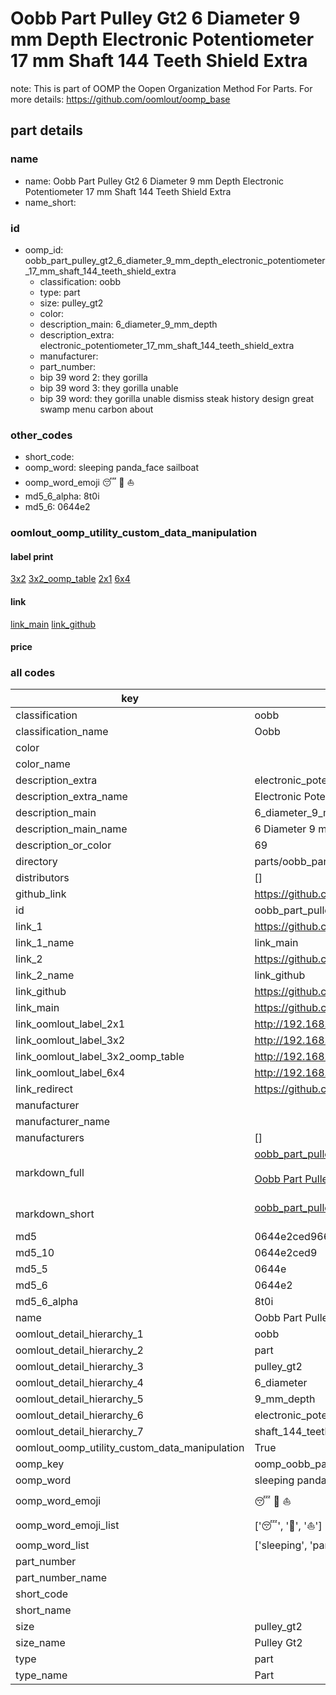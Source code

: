 # Oobb Part Pulley Gt2 6 Diameter 9 mm Depth Electronic Potentiometer 17 mm Shaft 144 Teeth Shield Extra  

note: This is part of OOMP the Oopen Organization Method For Parts. For more details: https://github.com/oomlout/oomp_base

##  part details
  







### name
* name: Oobb Part Pulley Gt2 6 Diameter 9 mm Depth Electronic Potentiometer 17 mm Shaft 144 Teeth Shield Extra
* name_short: 
### id
* oomp_id: oobb_part_pulley_gt2_6_diameter_9_mm_depth_electronic_potentiometer_17_mm_shaft_144_teeth_shield_extra
  * classification: oobb
  * type: part
  * size: pulley_gt2
  * color: 
  * description_main: 6_diameter_9_mm_depth
  * description_extra: electronic_potentiometer_17_mm_shaft_144_teeth_shield_extra
  * manufacturer: 
  * part_number: 
  * bip 39 word 2: they gorilla
  * bip 39 word 3: they gorilla unable
  * bip 39 word: they gorilla unable dismiss steak history design great swamp menu carbon about

### other_codes
* short_code: 
* oomp_word: sleeping panda_face sailboat
* oomp_word_emoji :sleeping: :panda_face: :sailboat:
* md5_6_alpha: 8t0i
* md5_6: 0644e2






### oomlout_oomp_utility_custom_data_manipulation
#### label print
[3x2](http://192.168.1.245:1112/?label=oomp%208t0i)
[3x2_oomp_table](http://192.168.1.108:1112/?label=oomp%208t0i)
[2x1](http://192.168.1.242:1112/?label=oomp%208t0i)
[6x4](http://192.168.1.55:1112/?label=oomp%208t0i)    

#### link

[link_main](https://github.com/oomlout/oomlout_oomp_version_1_messy/tree/main/parts/oobb_part_pulley_gt2_6_diameter_9_mm_depth_electronic_potentiometer_17_mm_shaft_144_teeth_shield_extra) [link_github](https://github.com/oomlout/oomlout_oomp_version_1_messy/tree/main/parts/oobb_part_pulley_gt2_6_diameter_9_mm_depth_electronic_potentiometer_17_mm_shaft_144_teeth_shield_extra)                             

#### price







### all codes 
| key | value |  
| --- | --- |  
| classification | oobb |  
| classification_name | Oobb |  
| color |  |  
| color_name |  |  
| description_extra | electronic_potentiometer_17_mm_shaft_144_teeth_shield_extra |  
| description_extra_name | Electronic Potentiometer 17 mm Shaft 144 Teeth Shield Extra |  
| description_main | 6_diameter_9_mm_depth |  
| description_main_name | 6 Diameter 9 mm Depth |  
| description_or_color | 69 |  
| directory | parts/oobb_part_pulley_gt2_6_diameter_9_mm_depth_electronic_potentiometer_17_mm_shaft_144_teeth_shield_extra |  
| distributors | [] |  
| github_link | https://github.com/oomlout/oomlout_oomp_part_src/tree/main/parts/oobb_part_pulley_gt2_6_diameter_9_mm_depth_electronic_potentiometer_17_mm_shaft_144_teeth_shield_extra |  
| id | oobb_part_pulley_gt2_6_diameter_9_mm_depth_electronic_potentiometer_17_mm_shaft_144_teeth_shield_extra |  
| link_1 | https://github.com/oomlout/oomlout_oomp_version_1_messy/tree/main/parts/oobb_part_pulley_gt2_6_diameter_9_mm_depth_electronic_potentiometer_17_mm_shaft_144_teeth_shield_extra |  
| link_1_name | link_main |  
| link_2 | https://github.com/oomlout/oomlout_oomp_version_1_messy/tree/main/parts/oobb_part_pulley_gt2_6_diameter_9_mm_depth_electronic_potentiometer_17_mm_shaft_144_teeth_shield_extra |  
| link_2_name | link_github |  
| link_github | https://github.com/oomlout/oomlout_oomp_version_1_messy/tree/main/parts/oobb_part_pulley_gt2_6_diameter_9_mm_depth_electronic_potentiometer_17_mm_shaft_144_teeth_shield_extra |  
| link_main | https://github.com/oomlout/oomlout_oomp_version_1_messy/tree/main/parts/oobb_part_pulley_gt2_6_diameter_9_mm_depth_electronic_potentiometer_17_mm_shaft_144_teeth_shield_extra |  
| link_oomlout_label_2x1 | http://192.168.1.242:1112/?label=oomp%208t0i |  
| link_oomlout_label_3x2 | http://192.168.1.245:1112/?label=oomp%208t0i |  
| link_oomlout_label_3x2_oomp_table | http://192.168.1.108:1112/?label=oomp%208t0i |  
| link_oomlout_label_6x4 | http://192.168.1.55:1112/?label=oomp%208t0i |  
| link_redirect | https://github.com/oomlout/oomlout_oomp_version_1_messy/tree/main/parts/oobb_part_pulley_gt2_6_diameter_9_mm_depth_electronic_potentiometer_17_mm_shaft_144_teeth_shield_extra |  
| manufacturer |  |  
| manufacturer_name |  |  
| manufacturers | [] |  
| markdown_full | [oobb_part_pulley_gt2_6_diameter_9_mm_depth_electronic_potentiometer_17_mm_shaft_144_teeth_shield_extra](none)<br>[](none)<br>[Oobb Part Pulley Gt2 6 Diameter 9 Mm Depth Electronic Potentiometer 17 Mm Shaft 144 Teeth Shield Extra](none)<br><br> |  
| markdown_short | [oobb_part_pulley_gt2_6_diameter_9_mm_depth_electronic_potentiometer_17_mm_shaft_144_teeth_shield_extra](none)<br><br> |  
| md5 | 0644e2ced9662779b0ea83f5d8992f04 |  
| md5_10 | 0644e2ced9 |  
| md5_5 | 0644e |  
| md5_6 | 0644e2 |  
| md5_6_alpha | 8t0i |  
| name | Oobb Part Pulley Gt2 6 Diameter 9 mm Depth Electronic Potentiometer 17 mm Shaft 144 Teeth Shield Extra |  
| oomlout_detail_hierarchy_1 | oobb |  
| oomlout_detail_hierarchy_2 | part |  
| oomlout_detail_hierarchy_3 | pulley_gt2 |  
| oomlout_detail_hierarchy_4 | 6_diameter |  
| oomlout_detail_hierarchy_5 | 9_mm_depth |  
| oomlout_detail_hierarchy_6 | electronic_potentiometer_17_mm |  
| oomlout_detail_hierarchy_7 | shaft_144_teeth_shield_extra |  
| oomlout_oomp_utility_custom_data_manipulation | True |  
| oomp_key | oomp_oobb_part_pulley_gt2_6_diameter_9_mm_depth_electronic_potentiometer_17_mm_shaft_144_teeth_shield_extra |  
| oomp_word | sleeping panda_face sailboat |  
| oomp_word_emoji | :sleeping: :panda_face: :sailboat: |  
| oomp_word_emoji_list | [':sleeping:', ':panda_face:', ':sailboat:'] |  
| oomp_word_list | ['sleeping', 'panda_face', 'sailboat'] |  
| part_number |  |  
| part_number_name |  |  
| short_code |  |  
| short_name |  |  
| size | pulley_gt2 |  
| size_name | Pulley Gt2 |  
| type | part |  
| type_name | Part |  
